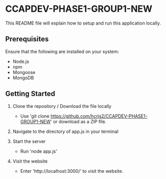 # CCAPDEV-PHASE1-GROUP1-NEW
This README file will explain how to setup and run this application locally.

## Prerequisites
Ensure that the following are installed on your system:
* Node.js
* npm
* Mongoose
* MongoDB

## Getting Started
1. Clone the repository / Download the file locally
   - Use 'git clone https://github.com/hcris2/CCAPDEV-PHASE1-GROUP1-NEW' or download as a ZIP file.

2. Navigate to the directory of app.js in your terminal
   
3. Start the server
   - Run 'node app.js'
   
4. Visit the website
   - Enter 'http://localhost:3000/' to visit the website.
